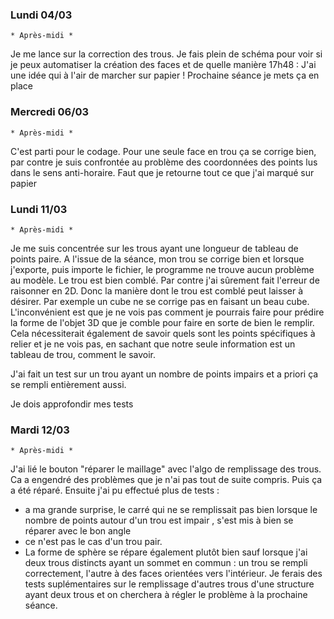 ### Lundi 04/03 
    * Après-midi *
Je me lance sur la correction des trous. Je fais plein de schéma pour voir si je peux automatiser la création des faces
et de quelle manière 
17h48 : J'ai une idée qui à l'air de marcher sur papier ! Prochaine séance je mets ça en place 


### Mercredi 06/03
    * Après-midi * 
C'est parti pour le codage. 
Pour une seule face en trou ça se corrige bien, par contre je suis confrontée au problème des coordonnées des 
points lus dans le sens anti-horaire. Faut que je retourne tout ce que j'ai marqué sur papier 


### Lundi 11/03
    * Après-midi *  
Je me suis concentrée sur les trous ayant une longueur de tableau de points paire. A l'issue de la séance, mon trou se 
corrige bien et lorsque j'exporte, puis importe le fichier, le programme ne trouve aucun problème au modèle. Le trou 
est bien comblé. Par contre j'ai sûrement fait l'erreur de raisonner en 2D. Donc la manière dont le trou est 
comblé peut laisser à désirer. Par exemple un cube ne se corrige pas en faisant un beau cube. L'inconvénient 
est que je ne vois pas comment je pourrais faire pour prédire la forme de l'objet 3D que je comble pour 
faire en sorte de bien le remplir. Cela nécessiterait également de savoir quels sont les points spécifiques à relier 
et je ne vois pas, en sachant que notre seule information est un tableau de trou, comment le savoir. 

J'ai fait un test sur un trou ayant un nombre de points impairs et a priori ça se rempli entièrement aussi. 

Je dois approfondir mes tests 


### Mardi 12/03
    * Après-midi *
J'ai lié le bouton "réparer le maillage" avec l'algo de remplissage des trous. Ca a engendré des problèmes que 
je n'ai pas tout de suite compris. Puis ça a été réparé. 
Ensuite j'ai pu effectué plus de tests : 
 - a ma grande surprise, le carré qui ne se remplissait pas bien lorsque le nombre de points autour d'un trou 
   est impair , s'est mis à bien se réparer avec le bon angle 
 - ce n'est pas le cas d'un trou pair. 
 - La forme de sphère se répare également plutôt bien sauf lorsque j'ai deux trous distincts ayant un sommet en 
   commun : un trou se rempli correctement, l'autre à des faces orientées vers l'intérieur. 
Je ferais des tests suplémentaires sur le remplissage d'autres trous d'une structure ayant deux trous et on cherchera 
à régler le problème à la prochaine séance. 
